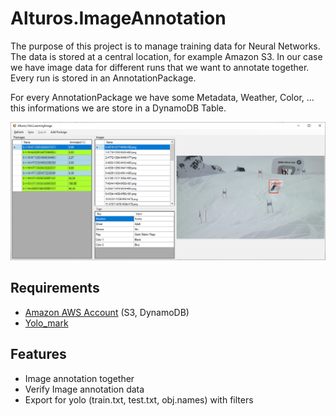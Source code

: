 # Alturos.ImageAnnotation

The purpose of this project is to manage training data for Neural Networks. The data is stored at a central location, for example Amazon S3.
In our case we have image data for different runs that we want to annotate together. Every run is stored in an AnnotationPackage.

For every AnnotationPackage we have some Metadata, Weather, Color, ... this informations we are store in a DynamoDB Table.

![object detection result](/doc/AlturosImageAnnotation.png)

## Requirements

 - [Amazon AWS Account](https://aws.amazon.com/) (S3, DynamoDB)
 - [Yolo_mark](https://github.com/AlexeyAB/Yolo_mark)
 
## Features

 - Image annotation together
 - Verify Image annotation data
 - Export for yolo (train.txt, test.txt, obj.names) with filters
